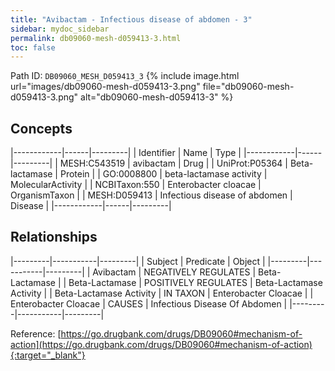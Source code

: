 ```yaml
---
title: "Avibactam - Infectious disease of abdomen - 3"
sidebar: mydoc_sidebar
permalink: db09060-mesh-d059413-3.html
toc: false 
---
```



Path ID: `DB09060_MESH_D059413_3`
{% include image.html url="images/db09060-mesh-d059413-3.png" file="db09060-mesh-d059413-3.png" alt="db09060-mesh-d059413-3" %}

## Concepts

|------------|------|---------|
| Identifier | Name | Type    |
|------------|------|---------|
| MESH:C543519 | avibactam | Drug |
| UniProt:P05364 | Beta-lactamase | Protein |
| GO:0008800 | beta-lactamase activity | MolecularActivity |
| NCBITaxon:550 | Enterobacter cloacae | OrganismTaxon |
| MESH:D059413 | Infectious disease of abdomen | Disease |
|------------|------|---------|

## Relationships

|---------|-----------|---------|
| Subject | Predicate | Object  |
|---------|-----------|---------|
| Avibactam | NEGATIVELY REGULATES | Beta-Lactamase |
| Beta-Lactamase | POSITIVELY REGULATES | Beta-Lactamase Activity |
| Beta-Lactamase Activity | IN TAXON | Enterobacter Cloacae |
| Enterobacter Cloacae | CAUSES | Infectious Disease Of Abdomen |
|---------|-----------|---------|

Reference: [https://go.drugbank.com/drugs/DB09060#mechanism-of-action](https://go.drugbank.com/drugs/DB09060#mechanism-of-action){:target="_blank"}